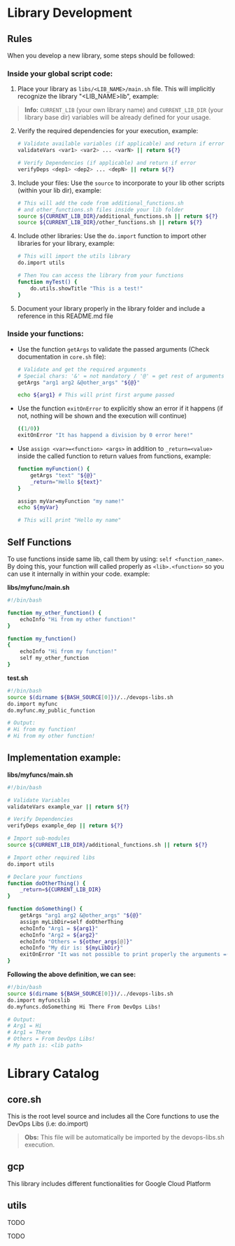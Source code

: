 # Library Development

## Rules
When you develop a new library, some steps should be followed:

### Inside your global script code:
1. Place your library as `libs/<LIB_NAME>/main.sh` file. This will implicitly recognize the library "<LIB_NAME>lib", example:
> **Info:**  `CURRENT_LIB` (your own library name) and `CURRENT_LIB_DIR` (your library base dir) variables will be already defined for your usage.

2. Verify the required dependencies for your execution, example:
    ``` sh
    # Validate available variables (if applicable) and return if error
    validateVars <var1> <var2> ... <varN> || return ${?}

    # Verify Dependencies (if applicable) and return if error
    verifyDeps <dep1> <dep2> ... <depN> || return ${?}
    ```

3. Include your files:
    Use the `source` to incorporate to your lib other scripts (within your lib dir), example:
    ``` sh
    # This will add the code from additional_functions.sh 
    # and other_functions.sh files inside your lib folder
    source ${CURRENT_LIB_DIR}/additional_functions.sh || return ${?}
    source ${CURRENT_LIB_DIR}/other_functions.sh || return ${?}
    ```

4. Include other libraries:
    Use the `do.import` function to import other libraries for your library, example:
    ``` sh
    # This will import the utils library
    do.import utils

    # Then You can access the library from your functions
    function myTest() {
        do.utils.showTitle "This is a test!"
    }
    ```
5. Document your library properly in the library folder and include a reference in this README.md file    

### Inside your functions:

- Use the function `getArgs` to validate the passed arguments (Check documentation in `core.sh` file):
    ``` sh    
    # Validate and get the required arguments
    # Special chars: '&' = not mandatory / '@' = get rest of arguments    
    getArgs "arg1 arg2 &@other_args" "${@}"

    echo ${arg1} # This will print first argume passed
    ```
- Use the function `exitOnError` to explicitly show an error if it happens (if not, nothing will be shown and the execution will continue)
    ``` sh
    ((1/0))
    exitOnError "It has happend a division by 0 error here!"
    ```
- Use `assign <var>=<function> <args>` in addition to `_return=<value>` inside the called function to return values from functions, example:
    ``` sh    
    function myFunction() {
        getArgs "text" "${@}"
        _return="Hello ${text}"
    }

    assign myVar=myFunction "my name!"
    echo ${myVar}

    # This will print "Hello my name"
    ```

## Self Functions

To use functions inside same lib, call them by using: `self <function_name>`. By doing this, your function will called properly as `<lib>.<function>` so you can use it internally in within your code. example:

**libs/myfunc/main.sh**
``` sh
#!/bin/bash

function my_other_function() { 
    echoInfo "Hi from my other function!" 
}

function my_function() 
{ 
    echoInfo "Hi from my function!" 
    self my_other_function
}
```

**test.sh**
``` sh
#!/bin/bash
source $(dirname ${BASH_SOURCE[0]})/../devops-libs.sh
do.import myfunc
do.myfunc.my_public_function

# Output:
# Hi from my function!
# Hi from my other function!
```

## Implementation example:

**libs/myfuncs/main.sh**
``` sh
#!/bin/bash

# Validate Variables
validateVars example_var || return ${?}

# Verify Dependencies
verifyDeps example_dep || return ${?}

# Import sub-modules
source ${CURRENT_LIB_DIR}/additional_functions.sh || return ${?}

# Import other required libs
do.import utils

# Declare your functions
function doOtherThing() {
    _return=${CURRENT_LIB_DIR}
}

function doSomething() {
    getArgs "arg1 arg2 &@other_args" "${@}"
    assign myLibDir=self doOtherThing
    echoInfo "Arg1 = ${arg1}"
    echoInfo "Arg2 = ${arg2}"
    echoInfo "Others = ${other_args[@]}"
    echoInfo "My dir is: ${myLibDir}"
    exitOnError "It was not possible to print properly the arguments =("
}
```

**Following the above definition, we can see:**
``` sh
#!/bin/bash
source $(dirname ${BASH_SOURCE[0]})/../devops-libs.sh
do.import myfuncslib
do.myfuncs.doSomething Hi There From DevOps Libs!

# Output:
# Arg1 = Hi
# Arg1 = There
# Others = From DevOps Libs!
# My path is: <lib path>
```    

# Library Catalog

## core.sh
This is the root level source and includes all the Core functions to use the DevOps Libs (i.e: do.import)
> **Obs:** This file will be automatically be imported by the devops-libs.sh execution.

## gcp
This library includes different functionalities for Google Cloud Platform

## utils
TODO

TODO